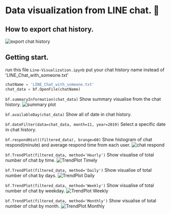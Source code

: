 # Data visualization from LINE chat. :speech_balloon:

## How to export chat history.
![export chat history](https://github.com/wsirigate/Line_chat_visualize/blob/master/img/export_chat_history.jpg)

## Getting start.

run this file `Line-Visualization.ipynb`
put your chat history name instead of 'LINE_Chat_with_someone.txt'
```python
chatName = 'LINE_Chat_with_someone.txt'
chat_data = bf.OpenFile(chatName)
```

`bf.summaryInformation(chat_data)` Show summary visualise from the chat history.
![summary plot](https://github.com/wsirigate/Line_chat_visualize/blob/master/img/summary_plot.PNG)

`bf.availableDay(chat_data)` Show all of date in chat history.

`bf.dateFilter(data=chat_data, month=11, year=2019)` Select a specific date in chat history.

`bf.respondHist((filtered_data), brange=60)` Show histogram of chat respond(minute) and average respond time from each user.
![chat respond](https://github.com/wsirigate/Line_chat_visualize/blob/master/img/respond_hist.jpg)

`bf.TrendPlot(filtered_data, method='Hourly')` Show visualise of total number of chat by time.
![TrendPlot Timely](https://github.com/wsirigate/Line_chat_visualize/blob/master/img/TrendPlot_Timely.PNG)

`bf.TrendPlot(filtered_data, method='Daily')` Show visualise of total number of chat by days.
![TrendPlot Daily](https://github.com/wsirigate/Line_chat_visualize/blob/master/img/TrendPlot_Daily.PNG)

`bf.TrendPlot(filtered_data, method='Weekly')` Show visualise of total number of chat by weekday.
![TrendPlot Weekly](https://github.com/wsirigate/Line_chat_visualize/blob/master/img/TrendPlot_Weekly.PNG)

`bf.TrendPlot(filtered_data, method='Monthly')` Show visualise of total number of chat by month.
![TrendPlot Monthly](https://github.com/wsirigate/Line_chat_visualize/blob/master/img/TrendPlot_Monthly.PNG)

